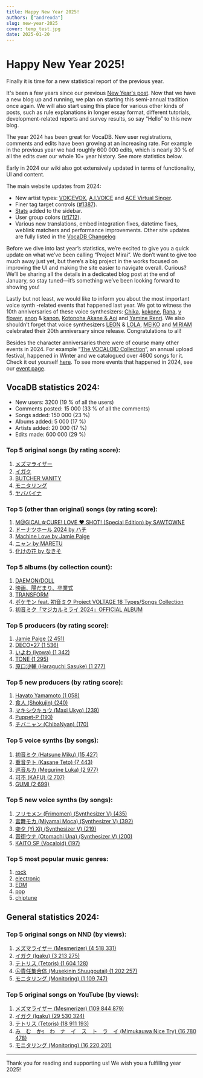 ```yaml
---
title: Happy New Year 2025!
authors: ["andreoda"]
slug: new-year-2025
cover: temp_test.jpg
date: 2025-01-20
---
```


# Happy New Year 2025!

Finally it is time for a new statistical report of the previous year.

It's been a few years since our previous [New Year's post](https://blog.vocadb.net/blog/new-year-2021). Now that we have a new blog up and running, we plan on starting this semi-annual tradition once again. We will also start using this place for various other kinds of posts, such as rule explanations in longer essay format, different tutorials, development-related reports and survey results, so say “Hello” to this new blog.

The year 2024 has been great for VocaDB. New user registrations, comments and edits have been growing at an increasing rate. For example in the previous year we had roughly 600 000 edits, which is nearly 30 % of all the edits over our whole 10+ year history. See more statistics below.

Early in 2024 our wiki also got extensively updated in terms of functionality, UI and content.

The main website updates from 2024:

- New artist types: [VOICEVOX](https://vocadb.net/T/8533/voicevox), [A.I.VOICE](https://vocadb.net/T/7776) and [ACE Virtual Singer](https://vocadb.net/T/8863).
- Finer tag target controls ([#1387](https://github.com/VocaDB/vocadb/issues/1387)).
- [Stats](https://vocadb.net/stats) added to the sidebar.
- User group colors ([#1712](https://github.com/VocaDB/vocadb/issues/1712)).
- Various new translations, embed integration fixes, datetime fixes, weblink matchers and performance improvements.
  Other site updates are fully listed in the [VocaDB Changelog](https://wiki.vocadb.net/docs/documentation/vocadb-changelog)

Before we dive into last year’s statistics, we’re excited to give you a quick update on what we’ve been calling “Project Mirai”. We don’t want to give too much away just yet, but there’s a big project in the works focused on improving the UI and making the site easier to navigate overall. Curious? We’ll be sharing all the details in a dedicated blog post at the end of January, so stay tuned—it’s something we’ve been looking forward to showing you!

Lastly but not least, we would like to inform you about the most important voice synth -related events that happened last year.
We got to witness the 10th anniversaries of these voice synthesizers: [Chika](https://vocadb.net/Ar/25148), [kokone](https://vocadb.net/Ar/16545), [Rana](https://vocadb.net/Ar/23600), [v flower](https://vocadb.net/Ar/21165), [anon](https://vocadb.net/Ar/18365) & [kanon](https://vocadb.net/Ar/18364), [Kotonoha Akane & Aoi](https://vocadb.net/Ar/129575) and [Yamine Renri](https://vocadb.net/Ar/106532).
We also shouldn’t forget that voice synthesizers [LEON](https://vocadb.net/Ar/386) & [LOLA](https://vocadb.net/Ar/387), [MEIKO](https://vocadb.net/Ar/176) and [MIRIAM](https://vocadb.net/Ar/388) celebrated their 20th anniversary since release.
Congratulations to all!

Besides the character anniversaries there were of course many other events in 2024. For example “[The VOCALOID Collection](https://vocadb.net/Es/264/the-vocaloid-collection)”, an annual upload festival, happened in Winter and we catalogued over 4600 songs for it. Check it out yourself [here](https://vocadb.net/E/6504/the-vocaloid-collection-2024-w).
To see more events that happened in 2024, see our [event page](https://vocadb.net/Search?searchType=ReleaseEvent&afterDate=2024-01-01T18%3A43%3A08.071Z&beforeDate=2024-12-31T18%3A43%3A04.427Z&childTags=false&childVoicebanks=false&draftsOnly=false&eventCategory=&filter=&onlyMyEvents=false&page=1&pageSize=10&sort=Name).

## VocaDB statistics 2024:

- New users: 3200 (19 % of all the users)
- Comments posted: 15 000 (33 % of all the comments)
- Songs added: 150 000 (23 %)
- Albums added: 5 000 (17 %)
- Artists added: 20 000 (17 %)
- Edits made: 600 000 (29 %)

### Top 5 original songs (by rating score):

1. [メズマライザー](https://vocadb.net/S/610187)
2. [イガク](https://vocadb.net/S/588814)
3. [BUTCHER VANITY](https://vocadb.net/S/605339)
4. [モニタリング](https://vocadb.net/S/668055)
5. [ヤババイナ](https://vocadb.net/S/588674)

### Top 5 (other than original) songs (by rating score):

1. [M@GICAL☆CURE! LOVE ♥ SHOT! (Special Edition) by SAWTOWNE](https://vocadb.net/S/603850)
2. [ドーナツホール 2024 by ハチ](https://vocadb.net/S/680923)
3. [Machine Love by Jamie Paige](https://vocadb.net/S/642667)
4. [ニャン by MARETU](https://vocadb.net/S/720610)
5. [化けの花 by なきそ](https://vocadb.net/S/685577)

### Top 5 albums (by collection count):

1. [DAEMON/DOLL](https://vocadb.net/Al/40661)
2. [映画、陽だまり、卒業式](https://vocadb.net/Al/41399)
3. [TRANSFORM](https://vocadb.net/Al/43054)
4. [ポケモン feat. 初音ミク Project VOLTAGE 18 Types/Songs Collection](https://vocadb.net/Al/41650)
5. [初音ミク「マジカルミライ 2024」OFFICIAL ALBUM](https://vocadb.net/Al/41782)

### Top 5 producers (by rating score):

1. [Jamie Paige (2 451)](https://vocadb.net/Ar/48752)
2. [DECO\*27 (1 536)](https://vocadb.net/Ar/45)
3. [いよわ (iyowa) (1 342)](https://vocadb.net/Ar/65229)
4. [TONE (1 295)](https://vocadb.net/Ar/80489)
5. [原口沙輔 (Haraguchi Sasuke) (1 277)](https://vocadb.net/Ar/123316)

### Top 5 new producers (by rating score):

1. [Hayato Yamamoto (1 058)](https://vocadb.net/Ar/135037)
2. [食人 (Shokujin) (240)](https://vocadb.net/Ar/135166)
3. [マキシウキョウ (Maxi Ukyo) (239)](https://vocadb.net/Ar/133610)
4. [Puppet-P (193)](https://vocadb.net/Ar/143055)
5. [チバニャン (ChibaNyan) (170)](https://vocadb.net/Ar/131848)

### Top 5 voice synths (by songs):

1. [初音ミク (Hatsune Miku) (15 427)](https://vocadb.net/Ar/1)
2. [重音テト (Kasane Teto) (7 443)](https://vocadb.net/Ar/140308)
3. [巡音ルカ (Megurine Luka) (2 977)](https://vocadb.net/Ar/2)
4. [可不 (KAFU) (2 707)](https://vocadb.net/Ar/83928)
5. [GUMI (2 699)](https://vocadb.net/Ar/3)

### Top 5 new voice synths (by songs):

1. [フリモメン (Frimomen) (Synthesizer V) (435)](https://vocadb.net/Ar/131564)
2. [宮舞モカ (Miyamai Moca) (Synthesizer V) (392)](https://vocadb.net/Ar/144383)
3. [奕夕 (Yi Xi) (Synthesizer V) (219)](https://vocadb.net/Ar/132680)
4. [音街ウナ (Otomachi Una) (Synthesizer V) (200)](https://vocadb.net/Ar/147883)
5. [KAITO SP (Vocaloid) (197)](https://vocadb.net/Ar/142625)

### Top 5 most popular music genres:

1. [rock](https://vocadb.net/T/481/rock)
2. [electronic](https://vocadb.net/T/123/electronic)
3. [EDM](https://vocadb.net/T/1552/edm)
4. [pop](https://vocadb.net/T/341/pop)
5. [chiptune](https://vocadb.net/T/62/chiptune)

## General statistics 2024:

### Top 5 original songs on NND (by views):

1. [メズマライザー (Mesmerizer) (4 518 331)](https://vocadb.net/S/610187)
2. [イガク (Igaku) (3 213 275)](https://vocadb.net/S/588814)
3. [テトリス (Tetoris) (1 604 128)](https://vocadb.net/S/696221)
4. [㋰責任集合体 (Musekinin Shuugoutai) (1 202 257)](https://vocadb.net/S/626191)
5. [モニタリング (Monitoring) (1 109 747)](https://vocadb.net/S/668055)

### Top 5 original songs on YouTube (by views):

1. [メズマライザー (Mesmerizer) (109 844 879)](https://vocadb.net/S/610187)
2. [イガク (Igaku) (29 530 324)](https://vocadb.net/S/588814)
3. [テトリス (Tetoris) (18 911 193)](https://vocadb.net/S/696221)
4. [み　む　かｩ　わ　ナ　イ　ス　ト　ラ　イ (Mimukauwa Nice Try) (16 780 478)](https://vocadb.net/S/709707)
5. [モニタリング (Monitoring) (16 220 201)](https://vocadb.net/S/668055)

---

Thank you for reading and supporting us! We wish you a fulfilling year 2025!
